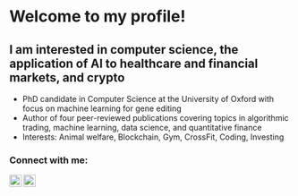 # Welcome to my profile!

## I am interested in computer science, the application of AI to healthcare and financial markets, and crypto

- PhD candidate in Computer Science at the University of Oxford with focus on machine learning for gene editing
- Author of four peer-reviewed publications covering topics in algorithmic trading, machine learning, data science, and quantitative finance
- Interests: Animal welfare, Blockchain, Gym, CrossFit, Coding, Investing

### Connect with me:

[<img align="left" alt="Lucas749 | YouTube" width="22px" src="https://cdn.jsdelivr.net/npm/simple-icons@v3/icons/youtube.svg" />][youtube]
[<img align="left" alt="Lucas749 | LinkedIn" width="22px" src="https://cdn.jsdelivr.net/npm/simple-icons@v3/icons/linkedin.svg" />][linkedin]


[youtube]: https://www.youtube.com/channel/UCYM8mlFVQxFrdX0Rd7d0aEw
[linkedin]: https://www.linkedin.com/in/lucas-sch/


